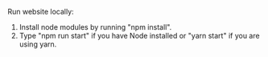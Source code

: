 Run website locally:
1. Install node modules by running "npm install".
2. Type "npm run start" if you have Node installed or "yarn start" if you are using yarn.


